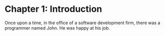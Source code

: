 # Chapter 1: Introduction

Once upon a time, in the office of a software development firm,
there was a programmer named John.
He was happy at his job.
